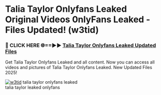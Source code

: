 # Talia Taylor Onlyfans Leaked Original Videos 0nlyFans Leaked - Files Updated! (w3tid)

<h3>🔴 CLICK HERE 🌐==►► <a href="https://tinyurl.com/3hn5wdd3" rel="nofollow">Talia Taylor Onlyfans Leaked Updated Files</a></h3>

Get Talia Taylor Onlyfans Leaked and all content. Now you can access all videos and pictures of Talia Taylor Onlyfans Leaked. New Updated Files 2025!

[![w3tid](https://i.imgur.com/4HnBqBT.gif)](https://tinyurl.com/3hn5wdd3)
talia taylor onlyfans leaked<br>
talia taylor leaked onlyfans